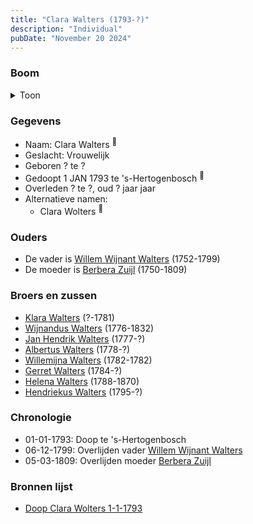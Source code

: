 ```yaml
---
title: "Clara Walters (1793-?)"
description: "Individual"
pubDate: "November 20 2024"
---
```


### Boom
<details><summary>Toon</summary>

![test](https://www.plantuml.com/plantuml/svg/ZP9FQm8n4CNl-HH3FNWITjrkhIB-xTfMsb9AHUX5ihjJZPjD91EHHVpkZQjMeL2yXSdBlD-yIOyiDtQTIqQPK2jkU0unJxAvqMkL3hNK1gpXYjmLAiiM8aL8X4aa7iwOhsm1EUOn6ZgKoA91ROiLiekkYUH4i6K0CD0cHVEv44ccaAZTphbGdGu4RCTO5TvBAsA75pTJ8INcC1LBnPM5APUkFzq09tZsFB_k0LIYO1IE1gxxzbkWJ7VGRiKyBcQnjbPYgmDDw4yUmM-4TUXUY2XRIpdZAfqbHXF5sl4uzHqyH4EdRZQTUdS26Q1nGtBuMekbFFlxpdyqY88e-CVV3s4yUTa3UDS0XF3Q_m3_tcj2bMfFQAoUeuer9OipJxkrmJGLQbuI7-PhX2NOoFEysm0gKimNja0fzSR1xTWni5hjg6372Sw5uqjNs5y58Jkv3QLRuv_qWn1-rtT52Z3kl-rp3Qu9eLk6ptgeKlT1Vm00)
</details>

### Gegevens
- Naam: Clara Walters <sup><a href="../s00183/" style="text-decoration:none" title="Doop Clara Wolters 1-1-1793">:link:</a></sup>
- Geslacht: Vrouwelijk
- Geboren ? te ? 
- Gedoopt 1 JAN 1793 te 's-Hertogenbosch <sup><a href="../s00183/" style="text-decoration:none" title="Doop Clara Wolters 1-1-1793">:link:</a></sup>
- Overleden ? te ?, oud ? jaar jaar 
- Alternatieve namen:
  - Clara Wolters <sup><a href="../s00183/" style="text-decoration:none" title="Doop Clara Wolters 1-1-1793">:link:</a></sup>

### Ouders
- De vader is [Willem Wijnant Walters](../i00120/) (1752-1799)
- De moeder is [Berbera Zuijl](../i00121/) (1750-1809)

### Broers en zussen
- [Klara Walters](../i00157/) (?-1781)
- [Wijnandus Walters](../i00101/) (1776-1832)
- [Jan Hendrik Walters](../i00160/) (1777-?)
- [Albertus Walters](../i00134/) (1778-?)
- [Willemijna Walters](../i00153/) (1782-1782)
- [Gerret Walters](../i00122/) (1784-?)
- [Helena Walters](../i00123/) (1788-1870)
- [Hendriekus Walters](../i00124/) (1795-?)

### Chronologie
- 01-01-1793: Doop te 's-Hertogenbosch
- 06-12-1799: Overlijden vader [Willem Wijnant Walters](../i00120/)
- 05-03-1809: Overlijden moeder [Berbera Zuijl](../i00121/)

### Bronnen lijst
- [Doop Clara Wolters 1-1-1793](../s00183/)